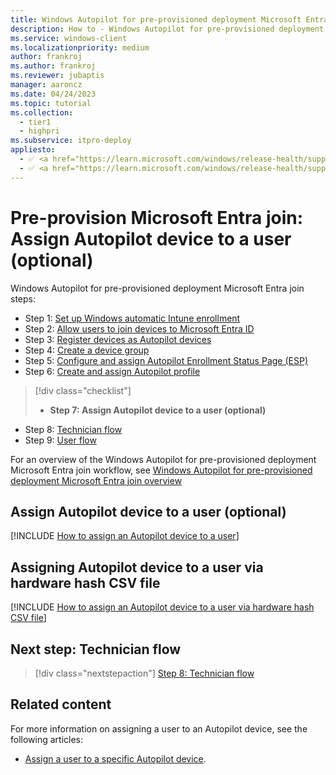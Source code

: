 ```yaml
---
title: Windows Autopilot for pre-provisioned deployment Microsoft Entra join - Step 7 of 9 - Assign Autopilot device to a user
description: How to - Windows Autopilot for pre-provisioned deployment Microsoft Entra join with pre-provisioning - Step 7 of 9 - Assign Autopilot device to a user.
ms.service: windows-client
ms.localizationpriority: medium
author: frankroj
ms.author: frankroj
ms.reviewer: jubaptis
manager: aaroncz
ms.date: 04/24/2023
ms.topic: tutorial
ms.collection:
  - tier1
  - highpri
ms.subservice: itpro-deploy
appliesto:
  - ✅ <a href="https://learn.microsoft.com/windows/release-health/supported-versions-windows-client" target="_blank">Windows 11</a>
  - ✅ <a href="https://learn.microsoft.com/windows/release-health/supported-versions-windows-client" target="_blank">Windows 10</a>
---
```


# Pre-provision Microsoft Entra join: Assign Autopilot device to a user (optional)

Windows Autopilot for pre-provisioned deployment Microsoft Entra join steps:
- Step 1: [Set up Windows automatic Intune enrollment](azure-ad-join-automatic-enrollment.md)
- Step 2: [Allow users to join devices to Microsoft Entra ID](azure-ad-join-allow-users-to-join.md)
- Step 3: [Register devices as Autopilot devices](azure-ad-join-register-device.md)
- Step 4: [Create a device group](azure-ad-join-device-group.md)
- Step 5: [Configure and assign Autopilot Enrollment Status Page (ESP)](azure-ad-join-esp.md)
- Step 6: [Create and assign Autopilot profile](azure-ad-join-autopilot-profile.md)
> [!div class="checklist"]
> - **Step 7: Assign Autopilot device to a user (optional)**
- Step 8: [Technician flow](azure-ad-join-technician-flow.md)
- Step 9: [User flow](azure-ad-join-user-flow.md)

For an overview of the Windows Autopilot for pre-provisioned deployment Microsoft Entra join workflow, see [Windows Autopilot for pre-provisioned deployment Microsoft Entra join overview](azure-ad-join-workflow.md#workflow)

## Assign Autopilot device to a user (optional)

[!INCLUDE [How to assign an Autopilot device to a user](../includes/assign-autopilot-device-to-user.md)]

## Assigning Autopilot device to a user via hardware hash CSV file

[!INCLUDE [How to assign an Autopilot device to a user via hardware hash CSV file](../includes/assign-autopilot-device-to-user-via-csv.md)]

## Next step: Technician flow

> [!div class="nextstepaction"]
> [Step 8: Technician flow](azure-ad-join-technician-flow.md)

## Related content

For more information on assigning a user to an Autopilot device, see the following articles:

- [Assign a user to a specific Autopilot device](../../enrollment-autopilot.md#assign-a-user-to-a-specific-autopilot-device).
